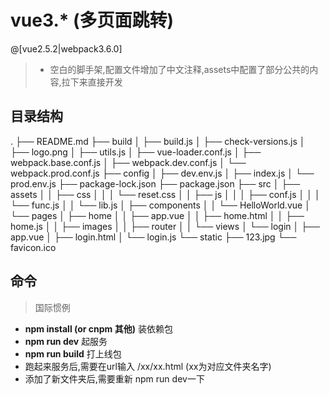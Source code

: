 # vue3.*  (多页面跳转)

 @[vue2.5.2|webpack3.6.0]

>- 空白的脚手架,配置文件增加了中文注释,assets中配置了部分公共的内容,拉下来直接开发

## 目录结构
.
├── README.md
├── build
│   ├── build.js
│   ├── check-versions.js
│   ├── logo.png
│   ├── utils.js
│   ├── vue-loader.conf.js
│   ├── webpack.base.conf.js
│   ├── webpack.dev.conf.js
│   └── webpack.prod.conf.js
├── config
│   ├── dev.env.js
│   ├── index.js
│   └── prod.env.js
├── package-lock.json
├── package.json
├── src
│   ├── assets
│   │   ├── css
│   │   │   └── reset.css
│   │   ├── js
│   │   │   ├── conf.js
│   │   │   └── func.js
│   │   └── lib.js
│   ├── components
│   │   └── HelloWorld.vue
│   └── pages
│       ├── home
│       │   ├── app.vue
│       │   ├── home.html
│       │   ├── home.js
│       │   ├── images
│       │   ├── router
│       │   └── views
│       └── login
│           ├── app.vue
│           ├── login.html
│           └── login.js
└── static
    ├── 123.jpg
    └── favicon.ico
## 命令
>国际惯例

- **npm install (or cnpm 其他)** 装依赖包
- **npm run dev** 起服务
- **npm run build** 打上线包
- 跑起来服务后,需要在url输入 /xx/xx.html (xx为对应文件夹名字)
- 添加了新文件夹后,需要重新 npm run dev一下
